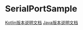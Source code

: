 # SerialPortSample

[Kotlin版本说明文档](https://blog.csdn.net/qq_41121080/article/details/118990337)
[Java版本说明文档](https://blog.csdn.net/qq_41121080/article/details/118992207)
